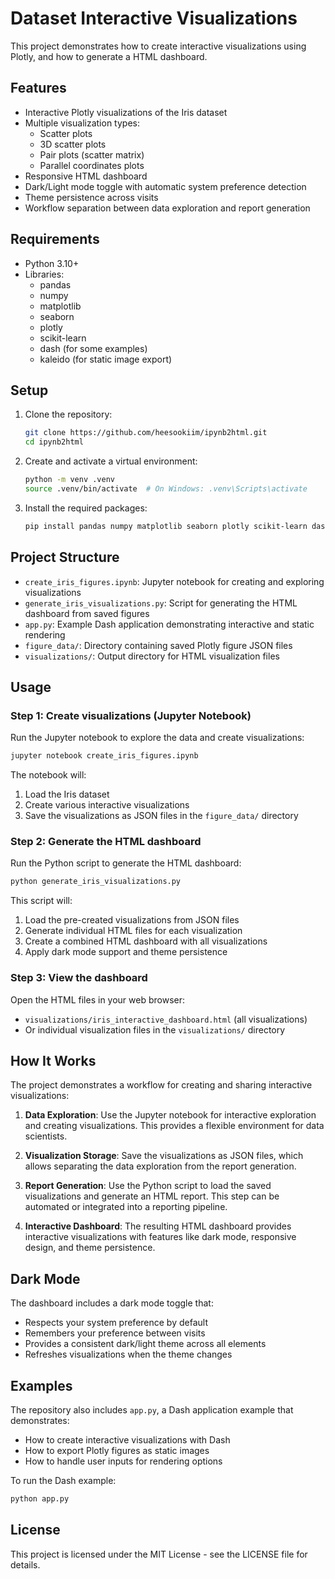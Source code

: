 # Dataset Interactive Visualizations

This project demonstrates how to create interactive visualizations using Plotly, and how to generate a HTML dashboard.

## Features

- Interactive Plotly visualizations of the Iris dataset
- Multiple visualization types:
  - Scatter plots
  - 3D scatter plots
  - Pair plots (scatter matrix)
  - Parallel coordinates plots
- Responsive HTML dashboard
- Dark/Light mode toggle with automatic system preference detection
- Theme persistence across visits
- Workflow separation between data exploration and report generation

## Requirements

- Python 3.10+
- Libraries:
  - pandas
  - numpy
  - matplotlib
  - seaborn
  - plotly
  - scikit-learn
  - dash (for some examples)
  - kaleido (for static image export)

## Setup

1. Clone the repository:
   ```bash
   git clone https://github.com/heesookiim/ipynb2html.git
   cd ipynb2html
   ```

2. Create and activate a virtual environment:
   ```bash
   python -m venv .venv
   source .venv/bin/activate  # On Windows: .venv\Scripts\activate
   ```

3. Install the required packages:
   ```bash
   pip install pandas numpy matplotlib seaborn plotly scikit-learn dash kaleido
   ```

## Project Structure

- `create_iris_figures.ipynb`: Jupyter notebook for creating and exploring visualizations
- `generate_iris_visualizations.py`: Script for generating the HTML dashboard from saved figures
- `app.py`: Example Dash application demonstrating interactive and static rendering
- `figure_data/`: Directory containing saved Plotly figure JSON files
- `visualizations/`: Output directory for HTML visualization files

## Usage

### Step 1: Create visualizations (Jupyter Notebook)

Run the Jupyter notebook to explore the data and create visualizations:

```bash
jupyter notebook create_iris_figures.ipynb
```

The notebook will:
1. Load the Iris dataset
2. Create various interactive visualizations
3. Save the visualizations as JSON files in the `figure_data/` directory

### Step 2: Generate the HTML dashboard

Run the Python script to generate the HTML dashboard:

```bash
python generate_iris_visualizations.py
```

This script will:
1. Load the pre-created visualizations from JSON files
2. Generate individual HTML files for each visualization
3. Create a combined HTML dashboard with all visualizations
4. Apply dark mode support and theme persistence

### Step 3: View the dashboard

Open the HTML files in your web browser:
- `visualizations/iris_interactive_dashboard.html` (all visualizations)
- Or individual visualization files in the `visualizations/` directory

## How It Works

The project demonstrates a workflow for creating and sharing interactive visualizations:

1. **Data Exploration**: Use the Jupyter notebook for interactive exploration and creating visualizations. This provides a flexible environment for data scientists.

2. **Visualization Storage**: Save the visualizations as JSON files, which allows separating the data exploration from the report generation.

3. **Report Generation**: Use the Python script to load the saved visualizations and generate an HTML report. This step can be automated or integrated into a reporting pipeline.

4. **Interactive Dashboard**: The resulting HTML dashboard provides interactive visualizations with features like dark mode, responsive design, and theme persistence.

## Dark Mode

The dashboard includes a dark mode toggle that:
- Respects your system preference by default
- Remembers your preference between visits
- Provides a consistent dark/light theme across all elements
- Refreshes visualizations when the theme changes

## Examples

The repository also includes `app.py`, a Dash application example that demonstrates:
- How to create interactive visualizations with Dash
- How to export Plotly figures as static images
- How to handle user inputs for rendering options

To run the Dash example:
```bash
python app.py
```

## License

This project is licensed under the MIT License - see the LICENSE file for details. 
